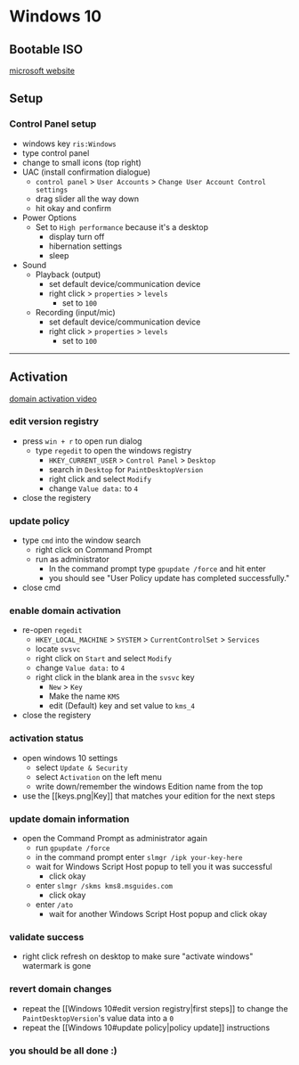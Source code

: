 # Windows 10
## Bootable ISO
[microsoft website](https://www.microsoft.com/en-us/software-download/windows10)

## Setup
### Control Panel setup
- windows key `ris:Windows`
- type control panel
- change to small icons (top right)
- UAC (install confirmation dialogue)
	- `control panel` > `User Accounts` > `Change User Account Control settings`
	- drag slider all the way down
	- hit okay and confirm
- Power Options
	- Set to `High performance` because it's a desktop
		- display turn off
		- hibernation settings
		- sleep
- Sound
	- Playback (output)
		- set default device/communication device
		- right click > `properties` > `levels`
			- set to `100`
	- Recording (input/mic)
		- set default device/communication device
		- right click > `properties` > `levels`
			- set to `100`
---
## Activation
[domain activation video](https://youtu.be/lNxI4aERw5Q)
### edit version registry
- press `win + r` to open run dialog
	- type `regedit` to open the windows registry
		- `HKEY_CURRENT_USER` > `Control Panel` > `Desktop`
		- search in `Desktop` for `PaintDesktopVersion`
		- right click and select `Modify`
		- change `Value data:` to `4`
- close the registery
### update policy
- type `cmd` into the window search
	- right click on Command Prompt
	- run as administrator
		- In the command prompt type `gpupdate /force` and hit enter
		- you should see "User Policy update has completed successfully."
- close cmd
### enable domain activation
- re-open `regedit`
	- `HKEY_LOCAL_MACHINE` > `SYSTEM` > `CurrentControlSet` > `Services`
	- locate `svsvc`
	- right click on `Start` and select `Modify`
	- change `Value data:` to `4`
	- right click in the blank area in the `svsvc` key
		- `New` > `Key`
		- Make the name `KMS`
		- edit (Default) key and set value to `kms_4`
- close the registery
### activation status
- open windows 10 settings
	- select `Update & Security`
	- select `Activation` on the left menu
	- write down/remember the windows Edition name from the top
- use the [[keys.png|Key]] that matches your edition for the next steps
### update domain information
- open the Command Prompt as administrator again
	- run `gpupdate /force`
	- in the command prompt enter `slmgr /ipk your-key-here`
	- wait for Windows Script Host popup to tell you it was successful
		- click okay
	- enter `slmgr /skms kms8.msguides.com`
		- click okay
	- enter `/ato`
		- wait for another Windows Script Host popup and click okay
### validate success
- right click refresh on desktop to make sure "activate windows" watermark is gone
### revert domain changes
- repeat the [[Windows 10#edit version registry|first steps]] to change the `PaintDesktopVersion`'s value data into a `0`
- repeat the [[Windows 10#update policy|policy update]] instructions
### you should be all done :)